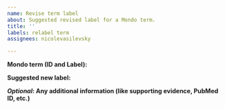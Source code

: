 ```yaml
---
name: Revise term label
about: Suggested revised label for a Mondo term.
title: ''
labels: relabel term
assignees: nicolevasilevsky

---
```


**Mondo term (ID and Label):**

**Suggested new label:**

**_Optional_: Any additional information (like supporting evidence, PubMed ID, etc.)**
